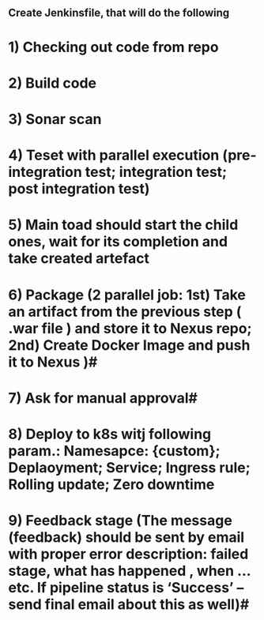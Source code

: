 ## Create Jenkinsfile, that will do the following ##
# 1) Checking out code from repo #
# 2) Build code #
# 3) Sonar scan #
# 4) Teset with parallel execution (pre-integration test; integration test; post integration test) #
# 5) Main toad should start the child ones, wait for its completion and take created artefact #
# 6) Package (2 parallel job: 1st) Take an artifact from the previous step ( .war file ) and store it to Nexus repo; 2nd) Create Docker Image and push it to Nexus )#
# 7)  Ask for manual approval#
# 8) Deploy to k8s witj following param.: Namesapce: {custom}; Deplaoyment; Service; Ingress rule; Rolling update; Zero downtime #
# 9) Feedback stage (The message (feedback) should be sent by email with proper error description: failed stage, what has happened , when … etc. If pipeline status is ‘Success’ – send final email about this as well)#
